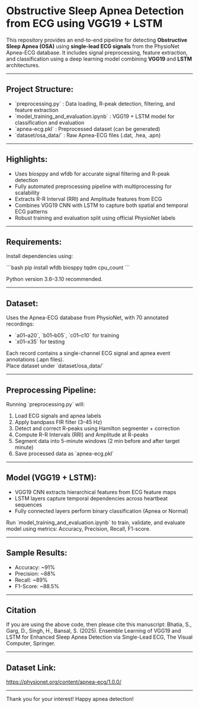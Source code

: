 # Obstructive Sleep Apnea Detection from ECG using VGG19 + LSTM

This repository provides an end-to-end pipeline for detecting **Obstructive Sleep Apnea (OSA)** using **single-lead ECG signals** from the PhysioNet Apnea-ECG database. It includes signal preprocessing, feature extraction, and classification using a deep learning model combining **VGG19** and **LSTM** architectures.

---

## Project Structure:

- \`preprocessing.py\` : Data loading, R-peak detection, filtering, and feature extraction  
- \`model_training_and_evaluation.ipynb\` : VGG19 + LSTM model for classification and evaluation  
- \`apnea-ecg.pkl\` : Preprocessed dataset (can be generated)  
- \`dataset/osa_data/\` : Raw Apnea-ECG files (.dat, .hea, .apn)  

---

## Highlights:

- Uses biosppy and wfdb for accurate signal filtering and R-peak detection  
- Fully automated preprocessing pipeline with multiprocessing for scalability  
- Extracts R-R Interval (RRI) and Amplitude features from ECG  
- Combines VGG19 CNN with LSTM to capture both spatial and temporal ECG patterns  
- Robust training and evaluation split using official PhysioNet labels  

---

## Requirements:

Install dependencies using:

\`\`\`bash
pip install wfdb biosppy tqdm cpu_count
\`\`\`

Python version 3.6–3.10 recommended.

---

## Dataset:

Uses the Apnea-ECG database from PhysioNet, with 70 annotated recordings:  
- \`a01–a20\`, \`b01–b05\`, \`c01–c10\` for training  
- \`x01–x35\` for testing  

Each record contains a single-channel ECG signal and apnea event annotations (.apn files).  
Place dataset under \`dataset/osa_data/\`

---

## Preprocessing Pipeline:

Running \`preprocessing.py\` will:  
1. Load ECG signals and apnea labels  
2. Apply bandpass FIR filter (3–45 Hz)  
3. Detect and correct R-peaks using Hamilton segmenter + correction  
4. Compute R-R Intervals (RRI) and Amplitude at R-peaks  
5. Segment data into 5-minute windows (2 min before and after target minute)  
6. Save processed data as \`apnea-ecg.pkl\`  

---

## Model (VGG19 + LSTM):

- VGG19 CNN extracts hierarchical features from ECG feature maps  
- LSTM layers capture temporal dependencies across heartbeat sequences  
- Fully connected layers perform binary classification (Apnea or Normal)  

Run \`model_training_and_evaluation.ipynb\` to train, validate, and evaluate model using metrics: Accuracy, Precision, Recall, F1-score.

---

## Sample Results:

- Accuracy: ~91%  
- Precision: ~88%  
- Recall: ~89%  
- F1-Score: ~88.5%

---

## Citation
If you are using the above code, then please cite this manuscript:
Bhatia, S., Garg, D., Singh, H., Bansal, S. (2025). Ensemble Learning of VGG19 and LSTM for Enhanced Sleep Apnea Detection via Single-Lead ECG, The Visual Computer, Springer.

---

## Dataset Link:

https://physionet.org/content/apnea-ecg/1.0.0/

---


Thank you for your interest! Happy apnea detection!
